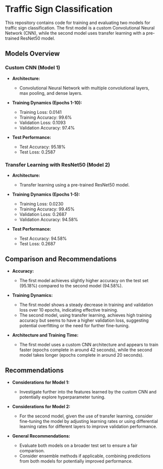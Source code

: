 # Traffic Sign Classification

This repository contains code for training and evaluating two models for traffic sign classification. The first model is a custom Convolutional Neural Network (CNN), while the second model uses transfer learning with a pre-trained ResNet50 model.

## Models Overview

### Custom CNN (Model 1)

- **Architecture:**
  - Convolutional Neural Network with multiple convolutional layers, max pooling, and dense layers.
  
- **Training Dynamics (Epochs 1-10):**
  - Training Loss: 0.0141
  - Training Accuracy: 99.6%
  - Validation Loss: 0.1093
  - Validation Accuracy: 97.4%
  
- **Test Performance:**
  - Test Accuracy: 95.18%
  - Test Loss: 0.2587

### Transfer Learning with ResNet50 (Model 2)

- **Architecture:**
  - Transfer learning using a pre-trained ResNet50 model.

- **Training Dynamics (Epochs 1-5):**
  - Training Loss: 0.0230
  - Training Accuracy: 99.45%
  - Validation Loss: 0.2687
  - Validation Accuracy: 94.58%
  
- **Test Performance:**
  - Test Accuracy: 94.58%
  - Test Loss: 0.2687

## Comparison and Recommendations

- **Accuracy:**
  - The first model achieves slightly higher accuracy on the test set (95.18%) compared to the second model (94.58%).

- **Training Dynamics:**
  - The first model shows a steady decrease in training and validation loss over 10 epochs, indicating effective training.
  - The second model, using transfer learning, achieves high training accuracy but seems to have a higher validation loss, suggesting potential overfitting or the need for further fine-tuning.

- **Architecture and Training Time:**
  - The first model uses a custom CNN architecture and appears to train faster (epochs complete in around 42 seconds), while the second model takes longer (epochs complete in around 20 seconds).

## Recommendations

- **Considerations for Model 1:**
  - Investigate further into the features learned by the custom CNN and potentially explore hyperparameter tuning.

- **Considerations for Model 2:**
  - For the second model, given the use of transfer learning, consider fine-tuning the model by adjusting learning rates or using differential learning rates for different layers to improve validation performance.

- **General Recommendations:**
  - Evaluate both models on a broader test set to ensure a fair comparison.
  - Consider ensemble methods if applicable, combining predictions from both models for potentially improved performance.


